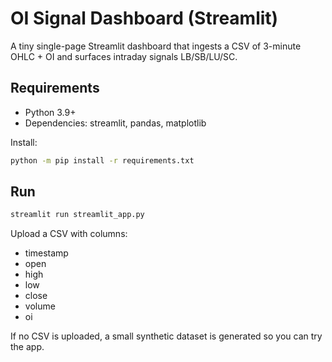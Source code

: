 # OI Signal Dashboard (Streamlit)

A tiny single-page Streamlit dashboard that ingests a CSV of 3-minute OHLC + OI and surfaces intraday signals LB/SB/LU/SC.

## Requirements
- Python 3.9+
- Dependencies: streamlit, pandas, matplotlib

Install:

```bash
python -m pip install -r requirements.txt
```

## Run

```bash
streamlit run streamlit_app.py
```

Upload a CSV with columns:
- timestamp
- open
- high
- low
- close
- volume
- oi

If no CSV is uploaded, a small synthetic dataset is generated so you can try the app.
